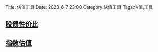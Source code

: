 Title: 估值工具
Date: 2023-6-7 23:00
Category:估值工具
Tags:估值,工具

## [股债性价比](https://app.jiucaishuo.com/pagesE/fed_new/index)

## [指数估值](https://app.jiucaishuo.com/pagesD/gz/index)